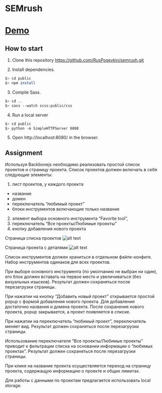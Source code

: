 # SEMrush

# [Demo](http://posevkin.ru/semrush/)

## How to start
1. Clone this repository https://github.com/RusPosevkin/semrush.git

2. Install dependencies.
``` bash
$> cd public
$> npm install
```

3. Compile Sass.
``` bash
$> cd ..
$> sass --watch scss:public/css
```
4. Run a local server
```bash
$> cd public
$> python -m SimpleHTTPServer 8080
```
5. Open http://localhost:8080/ in the browser.

## Assignment
Используя Backbonejs необходимо реализовать простой список проектов и страницу проекта.
Список проектов должен включать в себя следующие элементы:
1. лист проектов, у каждого проекта
  * название
  * домен
  * переключатель “любимый проект”
  * блоки инструментов включающие только название
2. элемент выбора основного инструмента “Favorite tool”,
3. переключатель “Все проекты/Любимые проекты”
4. кнопку добавления нового проекта

Страница списка проектов
![alt text](http://posevkin.ru/semrush/page-1.png "Projects list")

Страница проекта с деталями
![alt text](http://posevkin.ru/semrush/page-2.png "Project info")

Список инструментов должен храниться в отдельном файле-конфиге. Набор инструментов одинаков для всех проектов.

При выборе основного инструмента (по умолчанию не выбран ни один), его блок должен вставать на первое место и увеличиваться (без визуальных изысков). Результат должен сохраняться после перезагрузки страницы.

При нажатии на кнопку “Добавить новый проект” открывается простой popup с формой добавления нового проекта. Для добавления достаточно названия и домена проекта. После сохранения нового проекта, popup закрывается, а проект появляется в списке.

При нажатии на переключатель “любимый проект”, переключатель меняет вид. Результат должен сохраняться после перезагрузки страницы.

Использование переключателя “Все проекты/Любимые проекты” приводит к фильтрации списка на основании информации о “любимых проектах”. Результат должен сохраняться после перезагрузки страницы.

При клике на название проекта осуществляется переход на страницу проекта, содержащую информацию о проекте и общих лимитах.

Для работы с данными по проектам предлагается использовать local storage.
